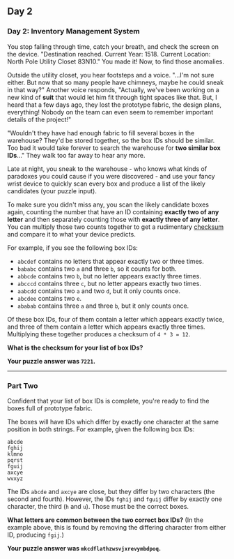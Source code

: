 ## Day 2

### Day 2: Inventory Management System

You stop falling through time, catch your breath, and check the screen on the device. 
"Destination reached. Current Year: 1518. Current Location: North Pole Utility Closet 83N10." 
You made it! Now, to find those anomalies.

Outside the utility closet, you hear footsteps and a voice. "...I'm not sure either. But now that 
so many people have chimneys, maybe he could sneak in that way?" Another voice responds, 
"Actually, we've been working on a new kind of **suit** that would let him fit through tight spaces 
like that. But, I heard that a few days ago, they lost the prototype fabric, the design plans, 
everything! Nobody on the team can even seem to remember important details of the project!"

"Wouldn't they have had enough fabric to fill several boxes in the warehouse? They'd be stored 
together, so the box IDs should be similar. Too bad it would take forever to search the warehouse 
for **two similar box IDs**..." They walk too far away to hear any more.

Late at night, you sneak to the warehouse - who knows what kinds of paradoxes you could 
cause if you were discovered - and use your fancy wrist device to quickly scan every box 
and produce a list of the likely candidates (your puzzle input).

To make sure you didn't miss any, you scan the likely candidate boxes again, counting the 
number that have an ID containing **exactly two of any letter** and then separately counting 
those with **exactly three of any letter**. You can multiply those two counts together to get a 
rudimentary [checksum](https://en.wikipedia.org/wiki/Checksum) and compare it to what your 
device predicts.

For example, if you see the following box IDs:

- `abcdef` contains no letters that appear exactly two or three times.
- `bababc` contains two `a` and three `b`, so it counts for both.
- `abbcde` contains two `b`, but no letter appears exactly three times.
- `abcccd` contains three `c`, but no letter appears exactly two times.
- `aabcdd` contains two `a` and two `d`, but it only counts once.
- `abcdee` contains two `e`.
- `ababab` contains three `a` and three `b`, but it only counts once.

Of these box IDs, four of them contain a letter which appears exactly twice, and three of 
them contain a letter which appears exactly three times. Multiplying these together produces 
a checksum of `4 * 3 = 12`.

**What is the checksum for your list of box IDs?**

**Your puzzle answer was `7221`.**

---

### Part Two

Confident that your list of box IDs is complete, you're ready to find the boxes full of prototype fabric.

The boxes will have IDs which differ by exactly one character at the same position in both strings. 
For example, given the following box IDs:

```
abcde
fghij
klmno
pqrst
fguij
axcye
wvxyz
```

The IDs `abcde` and `axcye` are close, but they differ by two characters (the second and fourth). 
However, the IDs `fghij` and `fguij` differ by exactly one character, the third (`h` and `u`). Those 
must be the correct boxes.

**What letters are common between the two correct box IDs?** 
(In the example above, this is found by removing the differing character from either ID, producing `fgij`.)

**Your puzzle answer was `mkcdflathzwsvjxrevymbdpoq`.**

